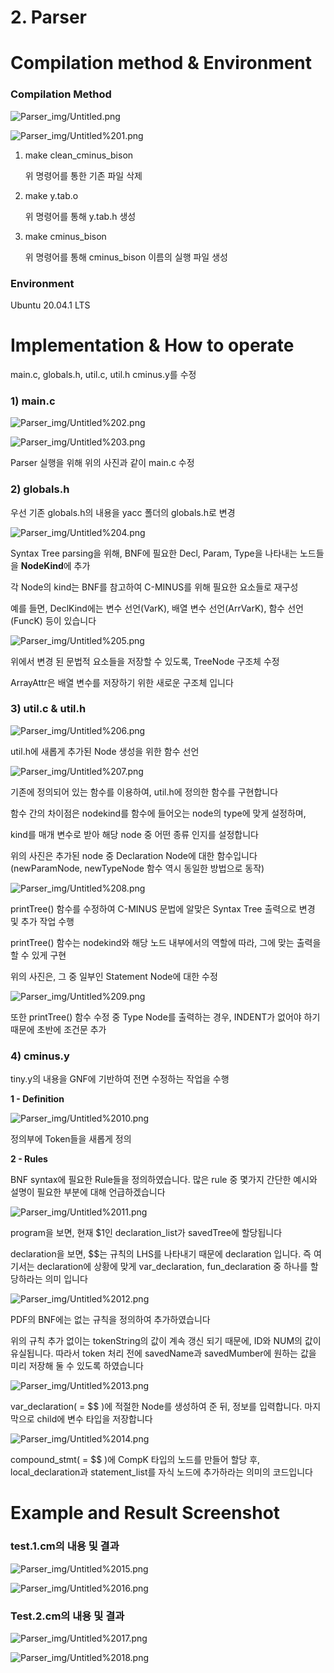 # 2. Parser

# Compilation method & Environment

### Compilation Method

![Parser_img/Untitled.png](Parser_img/Untitled.png)

![Parser_img/Untitled%201.png](Parser_img/Untitled%201.png)

1. make clean_cminus_bison

    위 명령어를 통한 기존 파일 삭제

2. make y.tab.o

    위 명령어를 통해 y.tab.h 생성

3. make cminus_bison

    위 명령어를 통해 cminus_bison 이름의 실행 파일 생성

### Environment

Ubuntu 20.04.1 LTS

# Implementation & How to operate

main.c, globals.h, util.c, util.h cminus.y를 수정

### 1) main.c

![Parser_img/Untitled%202.png](Parser_img/Untitled%202.png)

![Parser_img/Untitled%203.png](Parser_img/Untitled%203.png)

Parser 실행을 위해 위의 사진과 같이 main.c 수정

### 2) globals.h

우선 기존 globals.h의 내용을 yacc 폴더의 globals.h로 변경

![Parser_img/Untitled%204.png](Parser_img/Untitled%204.png)

Syntax Tree parsing을 위해, BNF에 필요한 Decl, Param, Type을 나타내는 노드들을 **NodeKind**에 추가

각 Node의 kind는 BNF를 참고하여 C-MINUS를 위해 필요한 요소들로 재구성

예를 들면, DeclKind에는 변수 선언(VarK), 배열 변수 선언(ArrVarK), 함수 선언(FuncK) 등이 있습니다

![Parser_img/Untitled%205.png](Parser_img/Untitled%205.png)

위에서 변경 된 문법적 요소들을 저장할 수 있도록, TreeNode 구조체 수정

ArrayAttr은 배열 변수를 저장하기 위한 새로운 구조체 입니다

### 3) util.c & util.h

![Parser_img/Untitled%206.png](Parser_img/Untitled%206.png)

util.h에 새롭게 추가된 Node 생성을 위한 함수 선언

![Parser_img/Untitled%207.png](Parser_img/Untitled%207.png)

기존에 정의되어 있는 함수를 이용하여, util.h에 정의한 함수를 구현합니다

함수 간의 차이점은 nodekind를 함수에 들어오는 node의 type에 맞게 설정하며, 

kind를 매개 변수로 받아 해당 node 중 어떤 종류 인지를 설정합니다

위의 사진은 추가된 node 중 Declaration Node에 대한 함수입니다 (newParamNode, newTypeNode 함수 역시 동일한 방법으로 동작)

![Parser_img/Untitled%208.png](Parser_img/Untitled%208.png)

printTree() 함수를 수정하여 C-MINUS 문법에 알맞은 Syntax Tree 출력으로 변경 및 추가 작업 수행

printTree() 함수는 nodekind와 해당 노드 내부에서의 역할에 따라, 그에 맞는 출력을 할 수 있게 구현

위의 사진은, 그 중 일부인 Statement Node에 대한 수정

![Parser_img/Untitled%209.png](Parser_img/Untitled%209.png)

또한 printTree() 함수 수정 중 Type Node를 출력하는 경우, INDENT가 없어야 하기 때문에 초반에 조건문 추가

### 4) cminus.y

tiny.y의 내용을 GNF에 기반하여 전면 수정하는 작업을 수행

**1 - Definition**

![Parser_img/Untitled%2010.png](Parser_img/Untitled%2010.png)

정의부에 Token들을 새롭게 정의

**2 - Rules**

BNF syntax에 필요한 Rule들을 정의하였습니다. 많은 rule 중 몇가지 간단한 예시와 설명이 필요한 부분에 대해 언급하겠습니다

![Parser_img/Untitled%2011.png](Parser_img/Untitled%2011.png)

program을 보면, 현재 $1인 declaration_list가 savedTree에 할당됩니다

declaration을 보면, $$는 규칙의 LHS를 나타내기 때문에 declaration 입니다. 즉 여기서는 declaration에 상황에 맞게 var_declaration, fun_declaration 중 하나를 할당하라는 의미 입니다

![Parser_img/Untitled%2012.png](Parser_img/Untitled%2012.png)

PDF의 BNF에는 없는 규칙을 정의하여 추가하였습니다

위의 규칙 추가 없이는 tokenString의 값이 계속 갱신 되기 때문에, ID와 NUM의 값이 유실됩니다. 따라서 token 처리 전에 savedName과 savedMumber에 원하는 값을 미리 저장해 둘 수 있도록 하였습니다

![Parser_img/Untitled%2013.png](Parser_img/Untitled%2013.png)

var_declaration( = $$ )에 적절한 Node를 생성하여 준 뒤, 정보를 입력합니다. 마지막으로 child에 변수 타입을 저장합니다

![Parser_img/Untitled%2014.png](Parser_img/Untitled%2014.png)

compound_stmt( = $$ )에  CompK 타입의 노드를 만들어 할당 후, local_declaration과 statement_list를 자식 노드에 추가하라는 의미의 코드입니다

# Example and Result Screenshot

### test.1.cm의 내용 및 결과

![Parser_img/Untitled%2015.png](Parser_img/Untitled%2015.png)

![Parser_img/Untitled%2016.png](Parser_img/Untitled%2016.png)

### Test.2.cm의 내용 및 결과

![Parser_img/Untitled%2017.png](Parser_img/Untitled%2017.png)

![Parser_img/Untitled%2018.png](Parser_img/Untitled%2018.png)